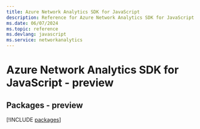 ```yaml
---
title: Azure Network Analytics SDK for JavaScript
description: Reference for Azure Network Analytics SDK for JavaScript
ms.date: 06/07/2024
ms.topic: reference
ms.devlang: javascript
ms.service: networkanalytics
---
```

# Azure Network Analytics SDK for JavaScript - preview
## Packages - preview
[!INCLUDE [packages](network-analytics-index.md)]
